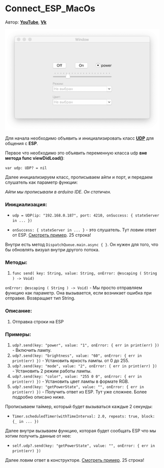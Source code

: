 # Connect_ESP_MacOs

Автор: **[YouTube](https://www.youtube.com/channel/UCM-XygZwEYf7gJTsNsHrFew)**, **[Vk](https://vk.com/public_electro_nick)**

![](https://github.com/electro-nick/Connect_ESP_MacOs/blob/master/Images/app.png)

Для начала необходимо объявить и инициализировать класс **[UDP](https://github.com/electro-nick/Connect_ESP_MacOs/blob/master/SketchApp/UDP.swift)** для общения с **ESP**.

Первое что необходимо это объявить переменную класса udp **вне метода func viewDidLoad()**:

`var udp: UDP? = nil`

Далее инициализируем класс, прописываем айпи и порт, и передаем слушатель как параметр функции:

_Айпи мы прописывали в arduino IDE. Он статичен._

### Инициализация:
* `udp = UDP(ip: "192.168.0.187", port: 4210, onSuccess: { stateServer in ... })`

* `onSuccess: { stateServer in ... }` - это слушатель. Тут ловим ответ от ESP. [Смотреть пример](https://github.com/electro-nick/Connect_ESP_MacOs/blob/master/SketchApp/ViewController.swift). 25 строка!

Внутри есть метод `DispatchQueue.main.async { }`. Он нужен для того, что бы обновлять визуал внутри другого потока.

### Методы:
1. `func send( key: String, value: String, onError: @escaping ( String ) -> Void)`

`onError: @escaping ( String ) -> Void)` - Мы просто отправляем функцию как параметр. Она вызывается, если возникает ошибка при отправке. Возвращает тип String.

### Описание:
1. Отправка строки на ESP

### Примеры:

1. `udp?.send(key: "power", value: "1", onError: { err in print(err) })` - Включить лампу.
2. `udp?.send(key: "brightness", value: "60", onError: { err in print(err) })` - Установить яркость лампы. от 0 до 255.
3. `udp?.send(key: "mode", value: "2", onError: { err in print(err) })` - Установить 2 режим работы лампы.
4. `udp?.send(key: "color", value: "255 0 0", onError: { err in print(err) })` - Установить цвет лампы в формате RGB.
5. `udp?.send(key: "getPowerState", value: "", onError: { err in print(err) })` - Получить ответ из ESP. Тут уже сложнее. Более подробно описано ниже.

Прописываем таймер, который будет вызываться каждые 2 секунды:

* `Timer.scheduledTimer(withTimeInterval: 2.0, repeats: true, block: {_ in ... })`

Далее внутри вызываем функцию, которая будет сообщать ESP что мы хотим получить данные от нее:

* `self.udp?.send(key: "getPowerState", value: "", onError: { err in print(err) })`

Далее ловим ответ в конструкторе. [Смотреть пример](https://github.com/electro-nick/Connect_ESP_MacOs/blob/master/SketchApp/ViewController.swift). 25 строка!

